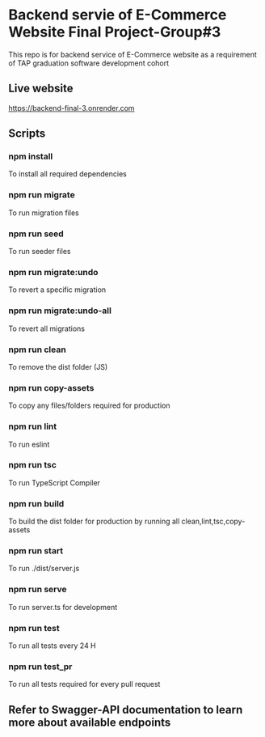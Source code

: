# Backend servie of E-Commerce Website Final Project-Group#3

This repo is for backend service of E-Commerce website as a requirement of TAP graduation software development cohort

## Live website
https://backend-final-3.onrender.com

## Scripts

### npm install
To install all required dependencies

### npm run migrate
To run migration files

### npm run seed
To run seeder files

### npm run migrate:undo
To revert a specific migration

### npm run migrate:undo-all
To revert all migrations

### npm run clean
To remove the dist folder (JS)

### npm run copy-assets
To copy any files/folders required for production

### npm run lint
To run eslint 

### npm run tsc
To run TypeScript Compiler 

### npm run build
To build the dist folder for production by running all clean,lint,tsc,copy-assets

### npm run start
To run ./dist/server.js

### npm run serve
To run server.ts for development

### npm run test
To run all tests every 24 H

### npm run test_pr
To run all tests required for every pull request

## Refer to Swagger-API documentation to learn more about available endpoints
